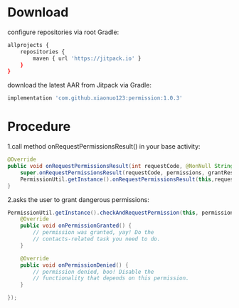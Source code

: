 # Download</br>
configure repositories via root Gradle:</br>
```Bash
allprojects {
    repositories {
        maven { url 'https://jitpack.io' }
    }
}
```
download the latest AAR from Jitpack via Gradle:</br>
```Bash
implementation 'com.github.xiaonuo123:permission:1.0.3'
```
# Procedure</br>
1.call method onRequestPermissionsResult() in your base activity:</br>
```Java
@Override
public void onRequestPermissionsResult(int requestCode, @NonNull String[] permissions, @NonNull int[] grantResults) {
    super.onRequestPermissionsResult(requestCode, permissions, grantResults);
    PermissionUtil.getInstance().onRequestPermissionsResult(this,requestCode,permissions,grantResults);
}
```
2.asks the user to grant dangerous permissions:</br>
```Java
PermissionUtil.getInstance().checkAndRequestPermission(this, permission, new PermissionUtil.PermissionListener() {
    @Override
    public void onPermissionGranted() {
        // permission was granted, yay! Do the
        // contacts-related task you need to do.
    }

    @Override
    public void onPermissionDenied() {
        // permission denied, boo! Disable the
        // functionality that depends on this permission.
    }

});
```
